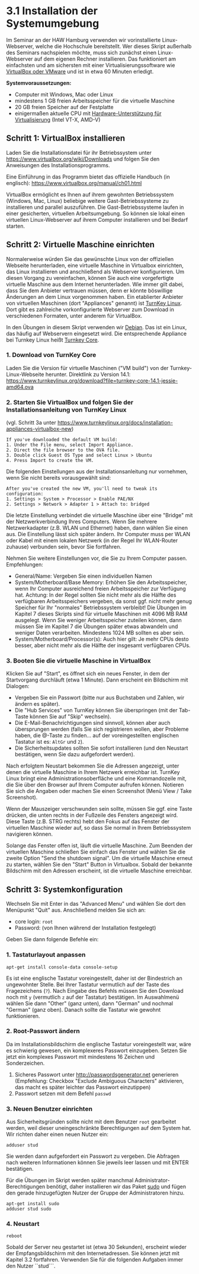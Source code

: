 # 3.1 Installation der Systemumgebung

Im Seminar an der HAW Hamburg verwenden wir vorinstallierte Linux-Webserver, welche die Hochschule bereitstellt. Wer dieses Skript außerhalb des Seminars nachspielen möchte, muss sich zunächst einen Linux-Webserver auf dem eigenen Rechner installieren. Das funktioniert am einfachsten und am sichersten mit einer Virtualisierungssoftware wie [VirtualBox oder VMware](http://www.pc-magazin.de/vergleich/vmware-virtualbox-virtualisierung-tool-test-gratis-kostenlos-2827888.html) und ist in etwa 60 Minuten erledigt.

**Systemvoraussetzungen:**
* Computer mit Windows, Mac oder Linux
* mindestens 1 GB freien Arbeitsspeicher für die virtuelle Maschine
* 20 GB freien Speicher auf der Festplatte
* einigermaßen aktuelle CPU mit [Hardware-Unterstützung für Virtualisierung](http://www.sysprobs.com/disable-enable-virtualization-technology-bios) (Intel VT-X, AMD-V)

## Schritt 1: VirtualBox installieren

Laden Sie die Installationsdatei für ihr Betriebssystem unter https://www.virtualbox.org/wiki/Downloads und folgen Sie den Anweisungen des Installationsprogramms.

Eine Einführung in das Programm bietet das offizielle Handbuch (in englisch): https://www.virtualbox.org/manual/ch01.html

VirtualBox ermöglicht es Ihnen auf ihrem gewohnten Betriebssystem (Windows, Mac, Linux) beliebige weitere Gast-Betriebssysteme zu installieren und parallel auszuführen. Die Gast-Betriebssysteme laufen in einer gesicherten, virtuellen Arbeitsumgebung. So können sie lokal einen virtuellen Linux-Webserver auf ihrem Computer installieren und bei Bedarf starten.

## Schritt 2: Virtuelle Maschine einrichten

Normalerweise würden Sie das gewünschte Linux von der offiziellen Webseite herunterladen, eine virtuelle Maschine in Virtualbox einrichten, das Linux installieren und anschließend als Webserver konfigurieren. Um diesen Vorgang zu vereinfachen, können Sie auch eine vorgefertigte virtuelle Maschine aus dem Internet herunterladen. Wie immer gilt dabei, dass Sie dem Anbieter vertrauen müssen, denn er könnte böswillige Änderungen an dem Linux vorgenommen haben. Ein etablierter Anbieter von virtuellen Maschinen (dort "Appliances" genannt) ist [TurnKey Linux](https://www.turnkeylinux.org/). Dort gibt es zahlreiche vorkonfigurierte Webserver zum Download in verschiedenen Formaten, unter anderem für VirtualBox.

In den Übungen in diesem Skript verwenden wir [Debian](https://de.wikipedia.org/wiki/Debian). Das ist ein Linux, das häufig auf Webservern eingesetzt wird. Die entsprechende Appliance bei Turnkey Linux heißt [Turnkey Core](https://www.turnkeylinux.org/core).

### 1. Download von TurnKey Core

Laden Sie die Version für virtuelle Maschinen ("VM build") von der Turnkey-Linux-Webseite herunter. Direktlink zu Version 14.1: https://www.turnkeylinux.org/download?file=turnkey-core-14.1-jessie-amd64.ova

### 2. Starten Sie VirtualBox und folgen Sie der Installationsanleitung von TurnKey Linux

(vgl. Schritt 3a unter https://www.turnkeylinux.org/docs/installation-appliances-virtualbox-new)

    If you've downloaded the default VM build:
    1. Under the File menu, select Import Appliance.
    2. Direct the file browser to the OVA file.
    3. Double click Guest OS Type and select Linux > Ubuntu
    4. Press Import to create the VM.

Die folgenden Einstellungen aus der Installationsanleitung nur vornehmen, wenn Sie nicht bereits vorausgewählt sind:

    After you've created the new VM, you'll need to tweak its configuration:
    1. Settings > System > Processor > Enable PAE/NX
    2. Settings > Network > Adapter 1 > Attach to: bridged

Die letzte Einstellung verbindet die virtuelle Maschine über eine "Bridge" mit der Netzwerkverbindung Ihres Computers. Wenn Sie mehrere Netzwerkadapter (z.B. WLAN und Ethernet) haben, dann wählen Sie einen aus. Die Einstellung lässt sich später ändern. Ihr Computer muss per WLAN oder Kabel mit einem lokalen Netzwerk (in der Regel Ihr WLAN-Router zuhause) verbunden sein, bevor Sie fortfahren.

Nehmen Sie weitere Einstellungen vor, die Sie zu Ihrem Computer passen. Empfehlungen:

* General/Name: Vergeben Sie einen individuellen Namen
* System/Motherboard/Base Memory: Erhöhen Sie den Arbeitsspeicher, wenn Ihr Computer ausreichend freien Arbeitsspeicher zur Verfügung hat. Achtung: In der Regel sollten Sie nicht mehr als die Hälfte des verfügbaren Arbeitsspeichers vergeben, da sonst ggf. nicht mehr genug Speicher für Ihr "normales" Betriebssystem verbleibt! Die Übungen im Kapitel 7 dieses Skripts sind für virtuelle Maschinen mit 4096 MB RAM ausgelegt. Wenn Sie weniger Arbeitsspeicher zuteilen können, dann müssen Sie im Kapitel 7 die Übungen später etwas abwandeln und weniger Daten verarbeiten. Mindestens 1024 MB sollten es aber sein.
* System/Motherboard/Processor(s): Auch hier gilt: Je mehr CPUs desto besser, aber nicht mehr als die Hälfte der insgesamt verfügbaren CPUs.

### 3. Booten Sie die virtuelle Maschine in VirtualBox

Klicken Sie auf "Start", es öffnet sich ein neues Fenster, in dem der Startvorgang durchläuft (etwa 1 Minute). Dann erscheint ein Bildschirm mit Dialogen:

* Vergeben Sie ein Passwort (bitte nur aus Buchstaben und Zahlen, wir ändern es später).
* Die "Hub Services" von TurnKey können Sie überspringen (mit der Tab-Taste können Sie auf "Skip" wechseln).
* Die E-Mail-Benachrichtigungen sind sinnvoll, können aber auch übersprungen werden (falls Sie sich registrieren wollen, aber Probleme haben, die @-Taste zu finden... auf der voreingestellten englischen Tastatur ist es: ```AltGr``` und ```2```).
* Die Sicherheitsupdates sollten Sie sofort installieren (und den Neustart bestätigen, wenn Sie dazu aufgefordert werden).

Nach erfolgtem Neustart bekommen Sie die Adressen angezeigt, unter denen die virtuelle Maschine in Ihrem Netzwerk erreichbar ist. TurnKey Linux bringt eine Administrationsoberfläche und eine Kommandozeile mit, die Sie über den Browser auf Ihrem Computer aufrufen können. Notieren Sie sich die Angaben oder machen Sie einen Screenshot (Menü View / Take Screenshot).

Wenn der Mauszeiger verschwunden sein sollte, müssen Sie ggf. eine Taste drücken, die unten rechts in der Fußzeile des Fensters angezeigt wird. Diese Taste (z.B. STRG rechts) hebt den Fokus auf das Fenster der virtuellen Maschine wieder auf, so dass Sie normal in Ihrem Betriebssystem navigieren können.

Solange das Fenster offen ist, läuft die virtuelle Maschine. Zum Beenden der virtuellen Maschine schließen Sie einfach das Fenster und wählen Sie die zweite Option "Send the shutdown signal". Um die virtuelle Maschine erneut zu starten, wählen Sie den "Start" Button in Virtualbox. Sobald der bekannte Bildschirm mit den Adressen erscheint, ist die virtuelle Maschine erreichbar.

## Schritt 3: Systemkonfiguration

Wechseln Sie mit Enter in das "Advanced Menu" und wählen Sie dort den Menüpunkt "Quit" aus. Anschließend melden Sie sich an:

* core login: ```root```
* Password: (von Ihnen während der Installation festgelegt)

Geben Sie dann folgende Befehle ein:

### 1. Tastaturlayout anpassen

    apt-get install console-data console-setup

Es ist eine englische Tastatur voreingestellt, daher ist der Bindestrich an ungewohnter Stelle. Bei Ihrer Tastatur vermutlich auf der Taste des Fragezeichens (```?```). Nach Eingabe des Befehls müssen Sie den Download noch mit ```y``` (vermutlich ```z``` auf der Tastatur) bestätigen. Im Auswahlmenü wählen Sie dann "Other" (ganz unten), dann "German" und nochmal "German" (ganz oben). Danach sollte die Tastatur wie gewohnt funktionieren.

### 2. Root-Passwort ändern

Da im Installationsbildschirm die englische Tastatur voreingestellt war, wäre es schwierig gewesen, ein komplexeres Passwort einzugeben. Setzen Sie jetzt ein komplexes Passwort mit mindestens 16 Zeichen und Sonderzeichen.

1. Sicheres Passwort unter http://passwordsgenerator.net generieren (Empfehlung: Checkbox "Exclude Ambiguous Characters" aktivieren, das macht es später leichter das Passwort einzutippen)
2. Passwort setzen mit dem Befehl ```passwd```

### 3. Neuen Benutzer einrichten

Aus Sicherheitsgründen sollte nicht mit dem Benutzer ```root``` gearbeitet werden, weil dieser uneingeschränkte Berechtigungen auf dem System hat. Wir richten daher einen neuen Nutzer ein:

    adduser stud

Sie werden dann aufgefordert ein Passwort zu vergeben. Die Abfragen nach weiteren Informationen können Sie jeweils leer lassen und mit ENTER bestätigen.

Für die Übungen im Skript werden später manchmal Administrator-Berechtigungen benötigt, daher installieren wir das Paket [sudo](https://wiki.ubuntuusers.de/sudo/) und fügen den gerade hinzugefügten Nutzer der Gruppe der Administratoren hinzu.

    apt-get install sudo
    adduser stud sudo


### 4. Neustart

    reboot

Sobald der Server neu gestartet ist (etwa 30 Sekunden), erscheint wieder der Empfangsbildschirm mit den Internetadressen. Sie können jetzt mit Kapitel 3.2 fortfahren. Verwenden Sie für die folgenden Aufgaben immer den Nutzer ``stud```.